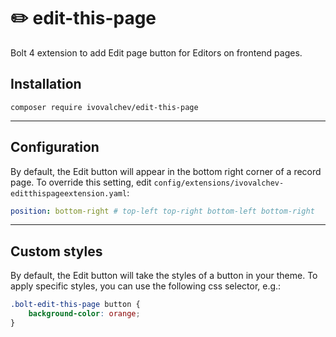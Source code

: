 # ✏️ edit-this-page
Bolt 4 extension to add Edit page button for Editors on frontend pages.

## Installation

```
composer require ivovalchev/edit-this-page
```

----
## Configuration

By default, the Edit button will appear in the bottom right corner of a record page.
To override this setting, edit `config/extensions/ivovalchev-editthispageextension.yaml`:

```yaml
position: bottom-right # top-left top-right bottom-left bottom-right
```

-----
## Custom styles

By default, the Edit button will take the styles of a button in your theme. To apply
specific styles, you can use the following css selector, e.g.:

```css
.bolt-edit-this-page button {
    background-color: orange;
}
```

